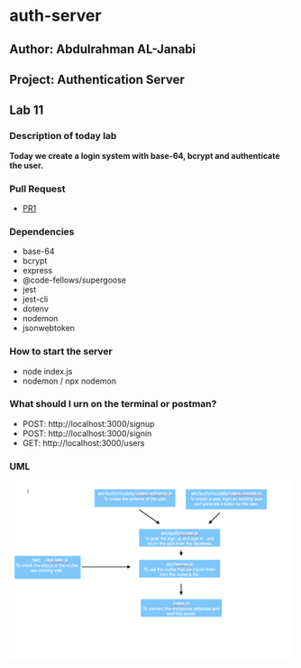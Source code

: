 # auth-server

## Author: Abdulrahman AL-Janabi
## Project: Authentication Server

## Lab 11

### Description of today lab
**Today we create a login system with base-64, bcrypt and authenticate the user.**

### Pull Request
- [PR1](https://github.com/Janabi/auth-server/pull/1)

### Dependencies
- base-64
- bcrypt
- express
- @code-fellows/supergoose
- jest
- jest-cli
- dotenv
- nodemon
- jsonwebtoken

### How to start the server
- node index.js
- nodemon / npx nodemon

### What should I urn on the terminal or postman?
- POST: http://localhost:3000/signup
- POST: http://localhost:3000/signin
- GET: http://localhost:3000/users

### UML
![UML Lab 11](./uml/uml-lab-11.png)